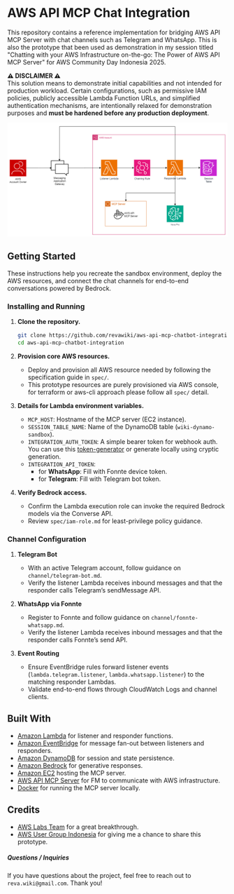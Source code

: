 # AWS API MCP Chat Integration

This repository contains a reference implementation for bridging AWS API MCP Server with chat channels such as Telegram and WhatsApp. This is also the prototype that been used as demonstration in my session titled "Chatting with your AWS Infrastructure on-the-go: The Power of AWS API MCP Server" for AWS Community Day Indonesia 2025.

**⚠️ DISCLAIMER ⚠️**<br>
This solution means to demonstrate initial capabilities and not intended for production workload. Certain configurations, such as permissive IAM policies, publicly accessible Lambda Function URLs, and simplified authentication mechanisms, are intentionally relaxed for demonstration purposes and **must be hardened before any production deployment**.

![Architecture Diagram](wiki-aws-api-mcp-chat-integration-diagram.png)

## Getting Started

These instructions help you recreate the sandbox environment, deploy the AWS resources, and connect the chat channels for end-to-end conversations powered by Bedrock.

### Installing and Running

1. **Clone the repository.**
   ```bash
   git clone https://github.com/revawiki/aws-api-mcp-chatbot-integration.git
   cd aws-api-mcp-chatbot-integration
   ```

2. **Provision core AWS resources.**
   - Deploy and provision all AWS resource needed by following the specification guide in `spec/`.
   - This prototype resources are purely provisioned via AWS console, for terraform or aws-cli approach please follow all `spec/` detail.

3. **Details for Lambda environment variables.**
   - `MCP_HOST`: Hostname of the MCP server (EC2 instance).
   - `SESSION_TABLE_NAME`: Name of the DynamoDB table (`wiki-dynamo-sandbox`).
   - `INTEGRATION_AUTH_TOKEN`: A simple bearer token for webhook auth. You can use this [token-generator](https://it-tools.tech/token-generator) or generate locally using cryptic generation.
   - `INTEGRATION_API_TOKEN`: 
     - for **WhatsApp**: Fill with Fonnte device token.
     - for **Telegram**: Fill with Telegram bot token.

4. **Verify Bedrock access.**
   - Confirm the Lambda execution role can invoke the required Bedrock models via the Converse API.
   - Review `spec/iam-role.md` for least-privilege policy guidance.

### Channel Configuration

1. **Telegram Bot**
   - With an active Telegram account, follow guidance on `channel/telegram-bot.md`.
   - Verify the listener Lambda receives inbound messages and that the responder calls Telegram’s sendMessage API.

2. **WhatsApp via Fonnte**
   - Register to Fonnte and follow guidance on `channel/fonnte-whatsapp.md`.
   - Verify the listener Lambda receives inbound messages and that the responder calls Fonnte’s send API.

3. **Event Routing**
   - Ensure EventBridge rules forward listener events (`lambda.telegram.listener`, `lambda.whatsapp.listener`) to the matching responder Lambdas.
   - Validate end-to-end flows through CloudWatch Logs and channel clients.

## Built With

* [Amazon Lambda](https://aws.amazon.com/lambda/) for listener and responder functions.
* [Amazon EventBridge](https://aws.amazon.com/eventbridge/) for message fan-out between listeners and responders.
* [Amazon DynamoDB](https://aws.amazon.com/dynamodb/) for session and state persistence.
* [Amazon Bedrock](https://aws.amazon.com/bedrock/) for generative responses.
* [Amazon EC2](https://aws.amazon.com/ec2/) hosting the MCP server.
* [AWS API MCP Server](https://awslabs.github.io/mcp/servers/aws-api-mcp-server) for FM to communicate with AWS infrastructure.
* [Docker](https://www.docker.com) for running the MCP server locally.

## Credits

* [AWS Labs Team](https://github.com/awslabs/mcp) for a great breakthrough.
* [AWS User Group Indonesia](https://awscommunity.id/) for giving me a chance to share this prototype.

##### Questions / Inquiries
If you have questions about the project, feel free to reach out to `reva.wiki@gmail.com`. Thank you!
